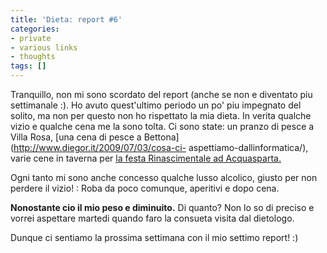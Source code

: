 ```yaml
---
title: 'Dieta: report #6'
categories:
- private
- various links
- thoughts
tags: []
---
```

Tranquillo, non mi sono scordato del report (anche se non e diventato piu
settimanale :). Ho avuto quest'ultimo periodo un po' piu impegnato del solito,
ma non per questo non ho rispettato la mia dieta. In verita qualche vizio e
qualche cena me la sono tolta. Ci sono state: un pranzo di pesce a Villa Rosa,
[una cena di pesce a Bettona](http://www.diegor.it/2009/07/03/cosa-ci-
aspettiamo-dallinformatica/), varie cene in taverna per [la festa
Rinascimentale ad Acquasparta.](http://www.ilrinascimentoadacquasparta.it/)

Ogni tanto mi sono anche concesso qualche lusso alcolico, giusto per non
perdere il vizio! : Roba da poco comunque, aperitivi e dopo cena.

**Nonostante cio il mio peso e diminuito.** Di quanto? Non lo so di preciso  e vorrei aspettare martedi quando faro la consueta visita dal dietologo.

Dunque ci sentiamo la prossima settimana con il mio settimo report! :)

